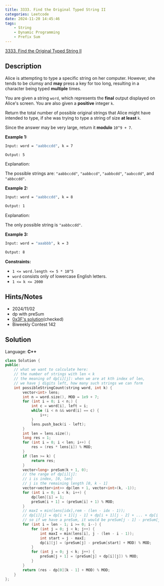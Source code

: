 ```yaml
---
title: 3333. Find the Original Typed String II
categories: Leetcode
date: 2024-11-20 14:45:46
tags:
    - String
    - Dynamic Programming
    - Prefix Sum
---
```


[3333. Find the Original Typed String II](https://leetcode.com/problems/find-the-original-typed-string-ii/description/)

## Description

Alice is attempting to type a specific string on her computer. However, she tends to be clumsy and **may**  press a key for too long, resulting in a character being typed **multiple**  times.

You are given a string `word`, which represents the **final**  output displayed on Alice's screen. You are also given a **positive**  integer `k`.

Return the total number of possible original strings that Alice might have intended to type, if she was trying to type a string of size **at least**  `k`.

Since the answer may be very large, return it **modulo**  `10^9 + 7`.

**Example 1:**

```bash
Input: word = "aabbccdd", k = 7

Output: 5
```

Explanation:

The possible strings are: `"aabbccdd"`, `"aabbccd"`, `"aabbcdd"`, `"aabccdd"`, and `"abbccdd"`.

**Example 2:**

```bash
Input: word = "aabbccdd", k = 8

Output: 1
```

Explanation:

The only possible string is `"aabbccdd"`.

**Example 3:**

```bash
Input: word = "aaabbb", k = 3

Output: 8
```

**Constraints:**

- `1 <= word.length <= 5 * 10^5`
- `word` consists only of lowercase English letters.
- `1 <= k <= 2000`

## Hints/Notes

- 2024/11/02
- dp with preSum
- [0x3F's solution](https://leetcode.cn/problems/find-the-original-typed-string-ii/solutions/2966856/zheng-nan-ze-fan-qian-zhui-he-you-hua-dp-5mi9/)(checked)
- Biweekly Contest 142

## Solution

Language: **C++**

```C++
class Solution {
public:
    // what we want to calculate here:
    // the number of strings with len < k
    // the meaning of dp[i][j]: when we are at kth index of len,
    // we have j digits left, how many such strings we can form
    int possibleStringCount(string word, int k) {
        vector<int> lens;
        int n = word.size(), MOD = 1e9 + 7;
        for (int i = 0; i < n;) {
            int c = word[i], left = i;
            while (i < n && word[i] == c) {
                i++;
            }
            lens.push_back(i - left);
        }
        int len = lens.size();
        long res = 1;
        for (int i = 0; i < len; i++) {
            res = (res * lens[i]) % MOD;
        }
        if (len >= k) {
            return res;
        }
        vector<long> preSum(k + 1, 0);
        // the range of dp[i][j]:
        // i is index, [0, len]
        // j is the remaining length [0, k - 1]
        vector<vector<int>> dp(len + 1, vector<int>(k, -1));
        for (int i = 0; i < k; i++) {
            dp[len][i] = 1;
            preSum[i + 1] = (preSum[i] + 1) % MOD;
        }
        // maxI = min(lens[idx],rem - (len - idx - 1));
        // dp[i][j] = dp[i + 1][j - 1] + dp[i + 1][j - 2] + ... + dp[i + 1][j - maxI]
        // so if we have a preSum, it would be preSum[j - 1] - preSum[j - maxI - 1]
        for (int i = len - 1; i >= 0; i--) {
            for (int j = 0; j < k; j++) {
                int maxI = min(lens[i], j - (len - i - 1));
                int start = j - maxI;
                dp[i][j] = (preSum[j] - preSum[start] + MOD) % MOD;
            }
            for (int j = 0; j < k; j++) {
                preSum[j + 1] = (preSum[j] + dp[i][j]) % MOD;
            }
        }
        return (res - dp[0][k - 1] + MOD) % MOD;
    }
};
```
